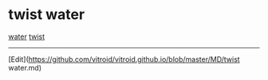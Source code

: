 # twist water



[](http://3.bp.blogspot.com/-sR0bha75Kb0/TWRoKFeor9I/AAAAAAAABOI/GYsJDI5xvn0/s1600/twist+water.jpg)

[water](water.md) [twist](twist.md)





----
[Edit](https://github.com/vitroid/vitroid.github.io/blob/master/MD/twist water.md)
